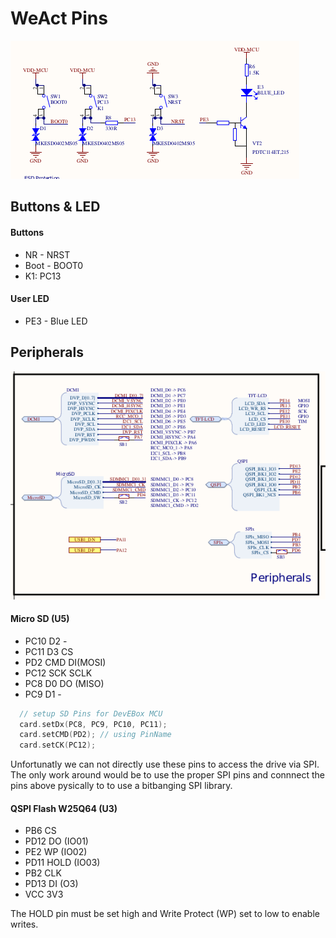 # WeAct Pins

![alt text](Images/image-1.png)

## Buttons & LED

#### Buttons 

- NR - NRST
- Boot - BOOT0
- K1: PC13 


#### User LED 

- PE3 - Blue LED


## Peripherals

![alt text](Images/image.png)

#### Micro SD (U5)

- PC10 D2  - 
- PC11 D3  CS
- PD2  CMD DI(MOSI)
- PC12 SCK SCLK
- PC8  D0  DO (MISO)
- PC9  D1  -

```C++
  // setup SD Pins for DevEBox MCU
  card.setDx(PC8, PC9, PC10, PC11);
  card.setCMD(PD2); // using PinName
  card.setCK(PC12);
```

Unfortunatly we can not directly use these pins to access the drive via SPI. The only work around would be to use the proper SPI pins and connnect the pins above pysically to to use a bitbanging SPI library.

#### QSPI Flash W25Q64 (U3)

- PB6 CS
- PD12 DO (IO01)
- PE2 WP (IO02)
- PD11 HOLD (IO03)
- PB2 CLK
- PD13 DI (O3)
- VCC 3V3

The HOLD pin must be set high and Write Protect (WP) set to low to enable writes.
